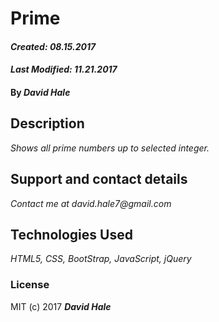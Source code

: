 # Prime

#### _Created: 08.15.2017_
#### _Last Modified: 11.21.2017_

#### By _**David Hale**_

## Description

_Shows all prime numbers up to selected integer._

## Support and contact details

_Contact me at david.hale7@gmail.com_

## Technologies Used

_HTML5, CSS, BootStrap, JavaScript, jQuery_

### License

MIT (c) 2017 **_David Hale_**
